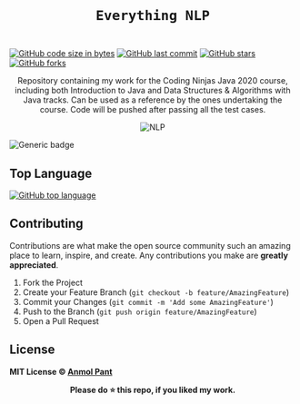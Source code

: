 <code>
  <h1 align="center">Everything NLP</h1>
</code>

[![GitHub code size in bytes](https://img.shields.io/github/languages/code-size/anmolpant/Everything-NLP?logo=github&style=social)](https://github.com/anmolpant/) [![GitHub last commit](https://img.shields.io/github/last-commit/anmolpant/Everything-NLP?style=social&logo=git)](https://github.com/anmolpant/) [![GitHub stars](https://img.shields.io/github/stars/anmolpant/Everything-NLP?style=social)](https://github.com/anmolpant/Everything-NLP/stargazers) [![GitHub forks](https://img.shields.io/github/forks/anmolpant/Everything-NLP?style=social&logo=git)](https://github.com/anmolpant/Everything-NLP/network)

<p align="center">
  Repository containing my work for the Coding Ninjas Java 2020 course, including both Introduction to Java and Data Structures & Algorithms with Java tracks. Can be used as a reference by the ones undertaking the course. Code will be pushed after passing all the test cases.
</p>

<p align="center">
<img src="https://github.com/anmolpant/Everything-NLP/blob/master/assets/CNLOGO.svg" alt="NLP"/>
</p>

![Generic badge](https://img.shields.io/badge/Java-orange)

## Top Language

[![GitHub top language](https://img.shields.io/github/languages/top/anmolpant/Everything-NLP?logo=jupyter&style=social)](https://github.com/anmolpant/)

## Contributing

Contributions are what make the open source community such an amazing place to learn, inspire, and create. Any contributions you make are **greatly appreciated**.

1. Fork the Project
2. Create your Feature Branch (`git checkout -b feature/AmazingFeature`)
3. Commit your Changes (`git commit -m 'Add some AmazingFeature'`)
4. Push to the Branch (`git push origin feature/AmazingFeature`)
5. Open a Pull Request

## License

**MIT License &copy; [Anmol Pant](https://github.com/anmolpant/Everything-NLP/blob/master/LICENSE)**

<div align="center">
  <b>Please do ⭐ this repo, if you liked my work.</b>
</div>

